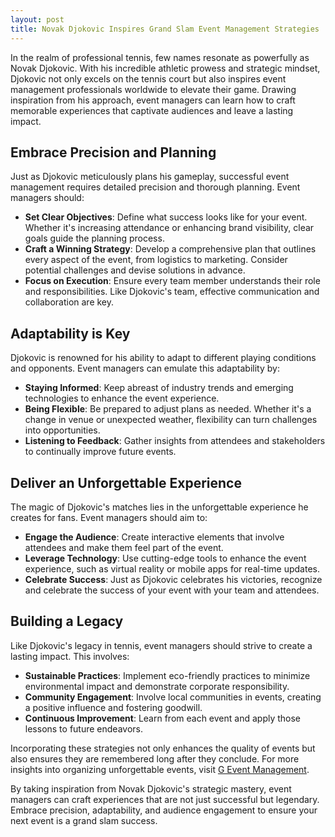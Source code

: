 ```yaml
---
layout: post
title: Novak Djokovic Inspires Grand Slam Event Management Strategies
---
```



In the realm of professional tennis, few names resonate as powerfully as Novak Djokovic. With his incredible athletic prowess and strategic mindset, Djokovic not only excels on the tennis court but also inspires event management professionals worldwide to elevate their game. Drawing inspiration from his approach, event managers can learn how to craft memorable experiences that captivate audiences and leave a lasting impact. 

## Embrace Precision and Planning

Just as Djokovic meticulously plans his gameplay, successful event management requires detailed precision and thorough planning. Event managers should:

- **Set Clear Objectives**: Define what success looks like for your event. Whether it's increasing attendance or enhancing brand visibility, clear goals guide the planning process.
- **Craft a Winning Strategy**: Develop a comprehensive plan that outlines every aspect of the event, from logistics to marketing. Consider potential challenges and devise solutions in advance.
- **Focus on Execution**: Ensure every team member understands their role and responsibilities. Like Djokovic's team, effective communication and collaboration are key.

## Adaptability is Key

Djokovic is renowned for his ability to adapt to different playing conditions and opponents. Event managers can emulate this adaptability by:

- **Staying Informed**: Keep abreast of industry trends and emerging technologies to enhance the event experience.
- **Being Flexible**: Be prepared to adjust plans as needed. Whether it's a change in venue or unexpected weather, flexibility can turn challenges into opportunities.
- **Listening to Feedback**: Gather insights from attendees and stakeholders to continually improve future events.

## Deliver an Unforgettable Experience

The magic of Djokovic's matches lies in the unforgettable experience he creates for fans. Event managers should aim to:

- **Engage the Audience**: Create interactive elements that involve attendees and make them feel part of the event.
- **Leverage Technology**: Use cutting-edge tools to enhance the event experience, such as virtual reality or mobile apps for real-time updates.
- **Celebrate Success**: Just as Djokovic celebrates his victories, recognize and celebrate the success of your event with your team and attendees.

## Building a Legacy

Like Djokovic's legacy in tennis, event managers should strive to create a lasting impact. This involves:

- **Sustainable Practices**: Implement eco-friendly practices to minimize environmental impact and demonstrate corporate responsibility.
- **Community Engagement**: Involve local communities in events, creating a positive influence and fostering goodwill.
- **Continuous Improvement**: Learn from each event and apply those lessons to future endeavors.

Incorporating these strategies not only enhances the quality of events but also ensures they are remembered long after they conclude. For more insights into organizing unforgettable events, visit [G Event Management](https://geventm.com/).

By taking inspiration from Novak Djokovic's strategic mastery, event managers can craft experiences that are not just successful but legendary. Embrace precision, adaptability, and audience engagement to ensure your next event is a grand slam success.